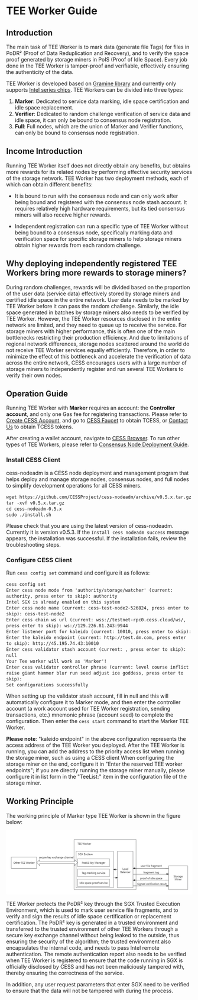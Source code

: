 # TEE Worker Guide

## Introduction

The main task of TEE Worker is to mark data (generate file Tags) for files in PoDR² (Proof of Data Reduplication and Recovery), and to verify the space proof generated by storage miners in PoIS (Proof of Idle Space). Every job done in the TEE Worker is tamper-proof and verifiable, effectively ensuring the authenticity of the data.

TEE Worker is developed based on [Gramine library](https://gramineproject.io/) and currently only supports [Intel series chips](https://www.intel.com/content/www/us/en/developer/articles/tool/intel-trusted-execution-technology.html). TEE Workers can be divided into three types:

1. **Marker**: Dedicated to service data marking, idle space certification and idle space replacement.
2. **Verifier**: Dedicated to random challenge verification of service data and idle space, it can only be bound to consensus node registration.
3. **Full**: Full nodes, which are the union of Marker and Verifier functions, can only be bound to consensus node registration.

## Income Introduction

Running TEE Worker itself does not directly obtain any benefits, but obtains more rewards for its related nodes by performing effective security services of the storage network. TEE Worker has two deployment methods, each of which can obtain different benefits:

- It is bound to run with the consensus node and can only work after being bound and registered with the consensus node stash account. It requires relatively high hardware requirements, but its tied consensus miners will also receive higher rewards.

- Independent registration can run a specific type of TEE Worker without being bound to a consensus node, specifically marking data and verification space for specific storage miners to help storage miners obtain higher rewards from each random challenge.

## Why deploying independently registered TEE Workers bring more rewards to storage miners?

During random challenges, rewards will be divided based on the proportion of the user data (service data) effectively stored by storage miners and certified idle space in the entire network. User data needs to be marked by TEE Worker before it can pass the random challenge. Similarly, the idle space generated in batches by storage miners also needs to be verified by TEE Worker. However, the TEE Worker resources disclosed in the entire network are limited, and they need to queue up to receive the service. For storage miners with higher performance, this is often one of the main bottlenecks restricting their production efficiency. And due to limitations of regional network differences, storage nodes scattered around the world do not receive TEE Worker services equally efficiently. Therefore, in order to minimize the effect of this bottleneck and accelerate the verification of data across the entire network, CESS encourages users with a large number of storage miners to independently register and run several TEE Workers to verify their own nodes.

## Operation Guide

Running TEE Worker with **Marker** requires an account: the **Controller account**, and only one Gas fee for registering transactions. Please refer to [Create CESS Account](../community/cess-account.md), and go to [CESS Faucet](https://cess.cloud/faucet.html) to obtain TCESS, or [Contact Us](../introduction/contact.md) to obtain TCESS tokens.

After creating a wallet account, navigate to [CESS Browser](https://polkadot.js.org/apps/?rpc=wss%3A%2F%2Ftestnet-rpc0.cess.cloud%2Fws%2F#/explorer). To run other types of TEE Workers, please refer to [Consensus Node Deployment Guide](../consensus-miner/running.md).

### Install CESS Client

cess-nodeadm is a CESS node deployment and management program that helps deploy and manage storage nodes, consensus nodes, and full nodes to simplify development operations for all CESS miners.

``` shell
wget https://github.com/CESSProject/cess-nodeadm/archive/v0.5.x.tar.gz
tar -xvf v0.5.x.tar.gz
cd cess-nodeadm-0.5.x
sudo ./install.sh
```

Please check that you are using the latest version of cess-nodeadm. Currently it is version v0.5.3.
If the `Install cess nodeadm success` message appears, the installation was successful.
If the installation fails, review the troubleshooting steps.

### Configure CESS Client

Run `cess config set` command and configure it as follows:

```shell
cess config set
Enter cess node mode from 'authority/storage/watcher' (current: authority, press enter to skip): authority
Intel SGX is already enabled on this system
Enter cess node name (current: cess-test-node2-526824, press enter to skip): cess-test-node2
Enter cess chain ws url (current: wss://testnet-rpc0.cess.cloud/ws/, press enter to skip): ws://129.226.81.243:9944
Enter listener port for kaleido (current: 10010, press enter to skip):
Enter the kaleido endpoint (current: http://test.dm.com, press enter to skip): http://45.195.74.43:10010
Enter cess validator stash account (current: , press enter to skip): null
Your Tee worker will work as 'Marker'!
Enter cess validator controller phrase (current: level course inflict raise giant hammer blur run seed adjust ice goddess, press enter to skip):
Set configurations successfully
```

When setting up the validator stash account, fill in null and this will automatically configure it to Marker mode, and then enter the controller account (a work account used for TEE Worker registration, sending transactions, etc.) mnemonic phrase (account seed) to complete the configuration. Then enter the `cess start` command to start the Marker TEE Worker.

**Please note**: "kaleido endpoint" in the above configuration represents the access address of the TEE Worker you deployed. After the TEE Worker is running, you can add the address to the priority access list when running the storage miner, such as using a CESS client When configuring the storage miner on the end, configure it in "Enter the reserved TEE worker endpoints"; if you are directly running the storage miner manually, please configure it in list form in the "TeeList:" item in the configuration file of the storage miner.

## Working Principle

The working principle of Marker type TEE Worker is shown in the figure below:

![Marker TEE worker workflow](../assets/storage-miner/teeworker/tee-workflow.jpeg)

TEE Worker protects the PoDR² key through the SGX Trusted Execution Environment, which is used to mark user service file fragments, and to verify and sign the results of idle space certification or replacement certification. The PoDR² key is generated in a trusted environment and transferred to the trusted environment of other TEE Workers through a secure key exchange channel without being leaked to the outside, thus ensuring the security of the algorithm; the trusted environment also encapsulates the internal code, and needs to pass Intel remote authentication. The remote authentication report also needs to be verified when TEE Worker is registered to ensure that the code running in SGX is officially disclosed by CESS and has not been maliciously tampered with, thereby ensuring the correctness of the service.

In addition, any user request parameters that enter SGX need to be verified to ensure that the data will not be tampered with during the process.
